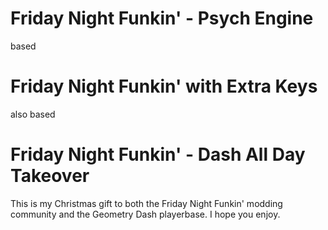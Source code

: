 # Friday Night Funkin' - Psych Engine
based
# Friday Night Funkin' with Extra Keys
also based
# Friday Night Funkin' - Dash All Day Takeover
This is my Christmas gift to both the Friday Night Funkin' modding community and the Geometry Dash playerbase.
I hope you enjoy.